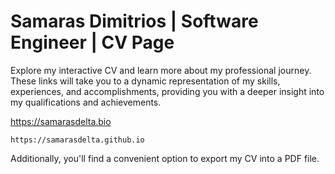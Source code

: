 # Samaras Dimitrios | Software Engineer | CV Page

Explore my interactive CV and learn more about my professional journey. 
These links will take you to a dynamic representation of my skills, experiences, and accomplishments, providing you with a deeper insight into my qualifications and achievements.

https://samarasdelta.bio

```
https://samarasdelta.github.io
```
Additionally, you'll find a convenient option to export my CV into a PDF file.
